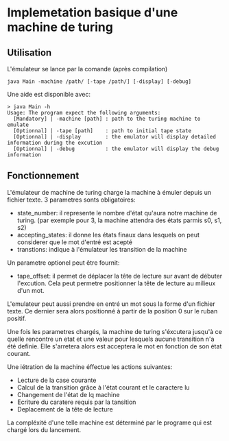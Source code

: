 # Implemetation basique d'une machine de turing

## Utilisation

L'émulateur se lance par la comande (après compilation)
```shell
java Main -machine /path/ [-tape /path/] [-display] [-debug]
```

Une aide est disponible avec:
```shell
> java Main -h
Usage: The program expect the following arguments:
  [Mandatory] | -machine [path] : path to the turing machine to emulate
  [Optionnal] | -tape [path]    : path to initial tape state
  [Optionnal] | -display        : the emulator will display detailed information during the excution
  [Optionnal] | -debug          : the emulator will display the debug information
```

## Fonctionnement

L'émulateur de machine de turing charge la machine à émuler depuis un fichier texte.
3 parametres sonts obligatoires:
- state_number: il represente le nombre d'état qu'aura notre machine de turing. (par exemple pour 3, la machine attendra des états parmis s0, s1, s2)
- accepting_states: il donne les états finaux dans lesquels on peut considerer que le mot d'entré est acepté
- transtions: indique à l'émulateur les transition de la machine

Un parametre optionel peut être fournit:
- tape_offset: il permet de déplacer la tête de lecture sur avant de débuter l'excution. Cela peut permetre positionner la tête de lecture au milieux d'un mot.

L'emulateur peut aussi prendre en entré un mot sous la forme d'un fichier texte.
Ce dernier sera alors positionné à partir de la position 0 sur le ruban positif.

Une fois les parametres chargés, la machine de turing s'éxcutera jusqu'à ce quelle rencontre un etat et une valeur pour lesquels aucune transition n'a été definie. Elle s'arretera alors est acceptera le mot en fonction de son état courant.

Une iétration de la machine éffectue les actions suivantes:
- Lecture de la case courante
- Calcul de la transition grâce à l'état courant et le caractere lu
- Changement de l'état de lq machine
- Ecriture du caratere requis par la tansition
- Deplacement de la tête de lecture

La compléxité d'une telle machine est déterminé par le programe qui est chargé lors du lancement.
